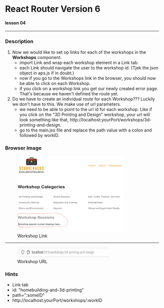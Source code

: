 # React Router Version 6
#### lesson 04
***


### Description

1. Now we would like to set op links for each of the workshops in the **Workshops** component.
   - import Link and wrap each workshop element in a Link tab.
   - each Link should navigate the user to the workshop id. (Tjek the json object in aps.js if in doubt.)
   - now if you go to the Workshops link in the browser, you should now be able to click on each Workshop.
   - if you click on a workshop link you get our newly created error page. That's because we haven't defined the route yet.
2. Do we have to create an individual route for each Workshop??? Luckily we don't have to this. We make use of url parameters.
   - we need to be able to point to the url id for each workshop. Like if you click on the "3D Printing and Design" workshop, your url will
   look something like that, http://localhost:yourPort/workshops/3d-printing-and-design.
   - go to the main.jsx file and replace the path value with a colon and followed by workID.



### Browser Image

<figure>
    <img src ="src/assets/workshoplink.png"
         alt ="cras table"
         width ="350"
         height ="250">
    <figcaption>Workshop Link</figcaption>
</figure>

***

<figure>
    <img src ="src/assets/workshopurl.png"
         alt ="cras table"
         width ="300"
         height ="35">
    <figcaption>Workshop URL</figcaption>
</figure>

### Hints
- Link tab
- id: "homebuilding-and-3d-printing"
- path=":someID"
- http://localhost:yourPort/workshops/:workID











